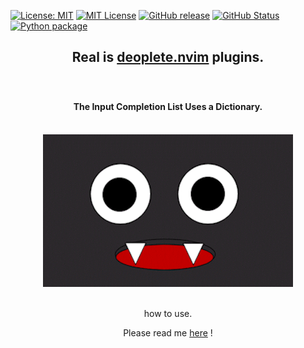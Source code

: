 [![License: MIT](https://img.shields.io/badge/License-MIT-yellow.svg)](https://opensource.org/licenses/MIT) [![MIT
License](http://img.shields.io/badge/license-MIT-blue.svg?style=flat)](
LICENSE) [![GitHub release](https://img.shields.io/github/release/takkii/real.svg?style=flat)](GitHub) [![GitHub Status](https://img.shields.io/github/last-commit/takkii/real.svg?style=flat)](GitHub) [![Python package](https://github.com/takkii/real/actions/workflows/python.yml/badge.svg)](https://github.com/takkii/real/actions/workflows/python.yml)
<br />

<div align="center">
  <h2><p>Real is <a href="https://github.com/Shougo/deoplete.nvim">deoplete.nvim</a> plugins.</p></h2>
</div>

<br />

<div align="center">
  <h4><p>The Input Completion List Uses a Dictionary.</p></h4>
</div>

<br />

<div align="center">
  <img src="https://github.com/takkii/photo/blob/main/images/real.gif" alt="real images" title="logo">
</div>

<br />

<div align="center">
  <p>how to use.</p>
</div>

<div align="center">
   <p>Please read me <a href="https://github.com/takkii/real/wiki/manual">here</a> !</p>
</div>

<br />
